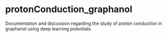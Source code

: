 # protonConduction_graphanol
Documentation and discussion regarding the study of proton conduction in graphanol using deep learning potentials.
